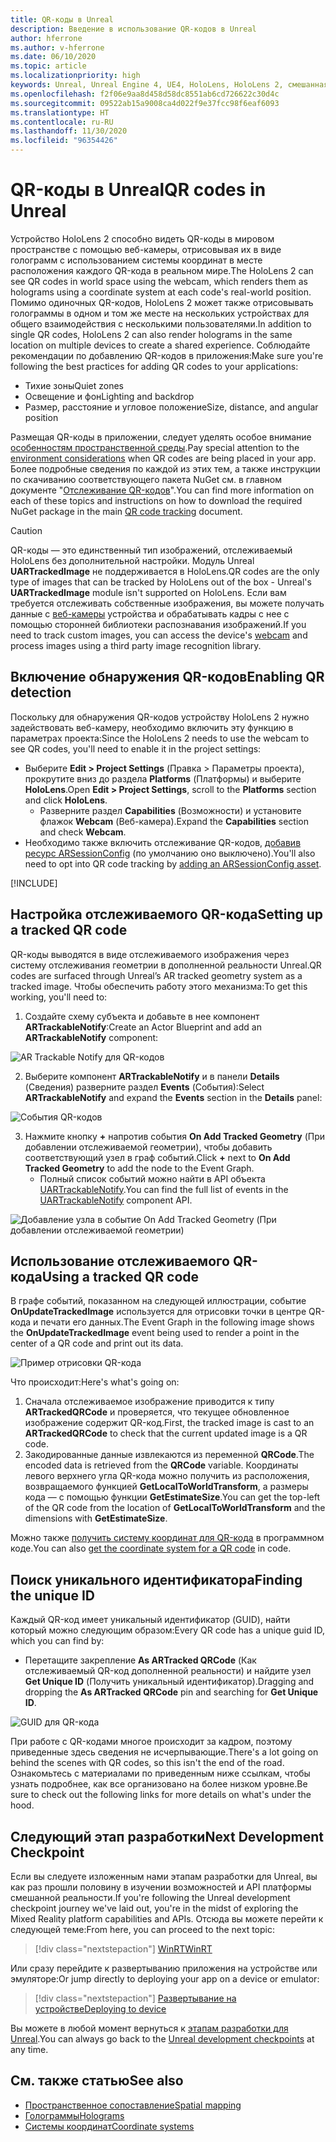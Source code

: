 ```yaml
---
title: QR-коды в Unreal
description: Введение в использование QR-кодов в Unreal
author: hferrone
ms.author: v-hferrone
ms.date: 06/10/2020
ms.topic: article
ms.localizationpriority: high
keywords: Unreal, Unreal Engine 4, UE4, HoloLens, HoloLens 2, смешанная реальность, разработка, функции, документация, руководства, голограммы, QR-коды, гарнитура смешанной реальности, гарнитура Windows Mixed Reality, гарнитура виртуальной реальности
ms.openlocfilehash: f2f06e9aa8d458d58dc8551ab6cd726622c30d4c
ms.sourcegitcommit: 09522ab15a9008ca4d022f9e37fcc98f6eaf6093
ms.translationtype: HT
ms.contentlocale: ru-RU
ms.lasthandoff: 11/30/2020
ms.locfileid: "96354426"
---
```

# <a name="qr-codes-in-unreal"></a><span data-ttu-id="17e2a-104">QR-коды в Unreal</span><span class="sxs-lookup"><span data-stu-id="17e2a-104">QR codes in Unreal</span></span>

<span data-ttu-id="17e2a-105">Устройство HoloLens 2 способно видеть QR-коды в мировом пространстве с помощью веб-камеры, отрисовывая их в виде голограмм с использованием системы координат в месте расположения каждого QR-кода в реальном мире.</span><span class="sxs-lookup"><span data-stu-id="17e2a-105">The HoloLens 2 can see QR codes in world space using the webcam, which renders them as holograms using a coordinate system at each code's real-world position.</span></span>  <span data-ttu-id="17e2a-106">Помимо одиночных QR-кодов, HoloLens 2 может также отрисовывать голограммы в одном и том же месте на нескольких устройствах для общего взаимодействия с несколькими пользователями.</span><span class="sxs-lookup"><span data-stu-id="17e2a-106">In addition to single QR codes, HoloLens 2 can also render holograms in the same location on multiple devices to create a shared experience.</span></span> <span data-ttu-id="17e2a-107">Соблюдайте рекомендации по добавлению QR-кодов в приложения:</span><span class="sxs-lookup"><span data-stu-id="17e2a-107">Make sure you're following the best practices for adding QR codes to your applications:</span></span>

- <span data-ttu-id="17e2a-108">Тихие зоны</span><span class="sxs-lookup"><span data-stu-id="17e2a-108">Quiet zones</span></span>
- <span data-ttu-id="17e2a-109">Освещение и фон</span><span class="sxs-lookup"><span data-stu-id="17e2a-109">Lighting and backdrop</span></span>
- <span data-ttu-id="17e2a-110">Размер, расстояние и угловое положение</span><span class="sxs-lookup"><span data-stu-id="17e2a-110">Size, distance, and angular position</span></span>

<span data-ttu-id="17e2a-111">Размещая QR-коды в приложении, следует уделять особое внимание [особенностям пространственной среды](../../environment-considerations-for-hololens.md).</span><span class="sxs-lookup"><span data-stu-id="17e2a-111">Pay special attention to the [environment considerations](../../environment-considerations-for-hololens.md) when QR codes are being placed in your app.</span></span> <span data-ttu-id="17e2a-112">Более подробные сведения по каждой из этих тем, а также инструкции по скачиванию соответствующего пакета NuGet см. в главном документе "[Отслеживание QR-кодов](../platform-capabilities-and-apis/qr-code-tracking.md)".</span><span class="sxs-lookup"><span data-stu-id="17e2a-112">You can find more information on each of these topics and instructions on how to download the required NuGet package in the main [QR code tracking](../platform-capabilities-and-apis/qr-code-tracking.md) document.</span></span>

> [!CAUTION]
> <span data-ttu-id="17e2a-113">QR-коды — это единственный тип изображений, отслеживаемый HoloLens без дополнительной настройки. Модуль Unreal **UARTrackedImage** не поддерживается в HoloLens.</span><span class="sxs-lookup"><span data-stu-id="17e2a-113">QR codes are the only type of images that can be tracked by HoloLens out of the box - Unreal's **UARTrackedImage** module isn't supported on HoloLens.</span></span> <span data-ttu-id="17e2a-114">Если вам требуется отслеживать собственные изображения, вы можете получать данные с [веб-камеры](unreal-hololens-camera.md) устройства и обрабатывать кадры с нее с помощью сторонней библиотеки распознавания изображений.</span><span class="sxs-lookup"><span data-stu-id="17e2a-114">If you need to track custom images, you can access the device's [webcam](unreal-hololens-camera.md) and process images using a third party image recognition library.</span></span> 

## <a name="enabling-qr-detection"></a><span data-ttu-id="17e2a-115">Включение обнаружения QR-кодов</span><span class="sxs-lookup"><span data-stu-id="17e2a-115">Enabling QR detection</span></span>
<span data-ttu-id="17e2a-116">Поскольку для обнаружения QR-кодов устройству HoloLens 2 нужно задействовать веб-камеру, необходимо включить эту функцию в параметрах проекта:</span><span class="sxs-lookup"><span data-stu-id="17e2a-116">Since the HoloLens 2 needs to use the webcam to see QR codes, you'll need to enable it in the project settings:</span></span>
- <span data-ttu-id="17e2a-117">Выберите **Edit > Project Settings** (Правка > Параметры проекта), прокрутите вниз до раздела **Platforms** (Платформы) и выберите **HoloLens**.</span><span class="sxs-lookup"><span data-stu-id="17e2a-117">Open **Edit > Project Settings**, scroll to the **Platforms** section and click **HoloLens**.</span></span>
    + <span data-ttu-id="17e2a-118">Разверните раздел **Capabilities** (Возможности) и установите флажок **Webcam** (Веб-камера).</span><span class="sxs-lookup"><span data-stu-id="17e2a-118">Expand the **Capabilities** section and check **Webcam**.</span></span>  
- <span data-ttu-id="17e2a-119">Необходимо также включить отслеживание QR-кодов, [добавив ресурс ARSessionConfig](https://docs.microsoft.com/windows/mixed-reality/unreal-uxt-ch3#adding-the-session-asset) (по умолчанию оно выключено).</span><span class="sxs-lookup"><span data-stu-id="17e2a-119">You'll also need to opt into QR code tracking by [adding an ARSessionConfig asset](https://docs.microsoft.com/windows/mixed-reality/unreal-uxt-ch3#adding-the-session-asset).</span></span>

[!INCLUDE[](includes/tabs-qr-codes.md)]

## <a name="setting-up-a-tracked-qr-code"></a><span data-ttu-id="17e2a-120">Настройка отслеживаемого QR-кода</span><span class="sxs-lookup"><span data-stu-id="17e2a-120">Setting up a tracked QR code</span></span>

<span data-ttu-id="17e2a-121">QR-коды выводятся в виде отслеживаемого изображения через систему отслеживания геометрии в дополненной реальности Unreal.</span><span class="sxs-lookup"><span data-stu-id="17e2a-121">QR codes are surfaced through Unreal’s AR tracked geometry system as a tracked image.</span></span> <span data-ttu-id="17e2a-122">Чтобы обеспечить работу этого механизма:</span><span class="sxs-lookup"><span data-stu-id="17e2a-122">To get this working, you'll need to:</span></span>
1. <span data-ttu-id="17e2a-123">Создайте схему субъекта и добавьте в нее компонент **ARTrackableNotify**:</span><span class="sxs-lookup"><span data-stu-id="17e2a-123">Create an Actor Blueprint and add an **ARTrackableNotify** component:</span></span>

![AR Trackable Notify для QR-кодов](images/unreal-spatialmapping-artrackablenotify.PNG)

2. <span data-ttu-id="17e2a-125">Выберите компонент **ARTrackableNotify** и в панели **Details** (Сведения) разверните раздел **Events** (События):</span><span class="sxs-lookup"><span data-stu-id="17e2a-125">Select **ARTrackableNotify** and expand the **Events** section in the **Details** panel:</span></span>

![События QR-кодов](images/unreal-spatialmapping-events.PNG)

3. <span data-ttu-id="17e2a-127">Нажмите кнопку **+** напротив события **On Add Tracked Geometry** (При добавлении отслеживаемой геометрии), чтобы добавить соответствующий узел в граф событий.</span><span class="sxs-lookup"><span data-stu-id="17e2a-127">Click **+** next to **On Add Tracked Geometry** to add the node to the Event Graph.</span></span>
    - <span data-ttu-id="17e2a-128">Полный список событий можно найти в API объекта [UARTrackableNotify](https://docs.unrealengine.com/API/Runtime/AugmentedReality/UARTrackableNotifyComponent/index.html).</span><span class="sxs-lookup"><span data-stu-id="17e2a-128">You can find the full list of events in the [UARTrackableNotify](https://docs.unrealengine.com/API/Runtime/AugmentedReality/UARTrackableNotifyComponent/index.html) component API.</span></span>

![Добавление узла в событие On Add Tracked Geometry (При добавлении отслеживаемой геометрии)](images/unreal-qr-codes-tracked-geometry.png)

## <a name="using-a-tracked-qr-code"></a><span data-ttu-id="17e2a-130">Использование отслеживаемого QR-кода</span><span class="sxs-lookup"><span data-stu-id="17e2a-130">Using a tracked QR code</span></span>
<span data-ttu-id="17e2a-131">В графе событий, показанном на следующей иллюстрации, событие **OnUpdateTrackedImage** используется для отрисовки точки в центре QR-кода и печати его данных.</span><span class="sxs-lookup"><span data-stu-id="17e2a-131">The Event Graph in the following image shows the **OnUpdateTrackedImage** event being used to render a point in the center of a QR code and print out its data.</span></span>

![Пример отрисовки QR-кода](images/unreal-qr-render.PNG)

<span data-ttu-id="17e2a-133">Что происходит:</span><span class="sxs-lookup"><span data-stu-id="17e2a-133">Here's what's going on:</span></span>
1. <span data-ttu-id="17e2a-134">Сначала отслеживаемое изображение приводится к типу **ARTrackedQRCode** и проверяется, что текущее обновленное изображение содержит QR-код.</span><span class="sxs-lookup"><span data-stu-id="17e2a-134">First, the tracked image is cast to an **ARTrackedQRCode** to check that the current updated image is a QR code.</span></span>  
2. <span data-ttu-id="17e2a-135">Закодированные данные извлекаются из переменной **QRCode**.</span><span class="sxs-lookup"><span data-stu-id="17e2a-135">The encoded data is retrieved from the **QRCode** variable.</span></span> <span data-ttu-id="17e2a-136">Координаты левого верхнего угла QR-кода можно получить из расположения, возвращаемого функцией **GetLocalToWorldTransform**, а размеры кода — с помощью функции **GetEstimateSize**.</span><span class="sxs-lookup"><span data-stu-id="17e2a-136">You can get the top-left of the QR code from the location of **GetLocalToWorldTransform** and the dimensions with **GetEstimateSize**.</span></span>

<span data-ttu-id="17e2a-137">Можно также [получить систему координат для QR-кода](https://docs.microsoft.com/windows/mixed-reality/qr-code-tracking#getting-the-coordinate-system-for-a-qr-code) в программном коде.</span><span class="sxs-lookup"><span data-stu-id="17e2a-137">You can also [get the coordinate system for a QR code](https://docs.microsoft.com/windows/mixed-reality/qr-code-tracking#getting-the-coordinate-system-for-a-qr-code) in code.</span></span>

## <a name="finding-the-unique-id"></a><span data-ttu-id="17e2a-138">Поиск уникального идентификатора</span><span class="sxs-lookup"><span data-stu-id="17e2a-138">Finding the unique ID</span></span>
<span data-ttu-id="17e2a-139">Каждый QR-код имеет уникальный идентификатор (GUID), найти который можно следующим образом:</span><span class="sxs-lookup"><span data-stu-id="17e2a-139">Every QR code has a unique guid ID, which you can find by:</span></span>
- <span data-ttu-id="17e2a-140">Перетащите закрепление **As ARTracked QRCode** (Как отслеживаемый QR-код дополненной реальности) и найдите узел **Get Unique ID** (Получить уникальный идентификатор).</span><span class="sxs-lookup"><span data-stu-id="17e2a-140">Dragging and dropping the **As ARTracked QRCode**  pin and searching for **Get Unique ID**.</span></span>

![GUID для QR-кода](images/unreal-qr-guid.PNG)

<span data-ttu-id="17e2a-142">При работе с QR-кодами многое происходит за кадром, поэтому приведенные здесь сведения не исчерпывающие.</span><span class="sxs-lookup"><span data-stu-id="17e2a-142">There's a lot going on behind the scenes with QR codes, so this isn't the end of the road.</span></span> <span data-ttu-id="17e2a-143">Ознакомьтесь с материалами по приведенным ниже ссылкам, чтобы узнать подробнее, как все организовано на более низком уровне.</span><span class="sxs-lookup"><span data-stu-id="17e2a-143">Be sure to check out the following links for more details on what's under the hood.</span></span>

## <a name="next-development-checkpoint"></a><span data-ttu-id="17e2a-144">Следующий этап разработки</span><span class="sxs-lookup"><span data-stu-id="17e2a-144">Next Development Checkpoint</span></span>

<span data-ttu-id="17e2a-145">Если вы следуете изложенным нами этапам разработки для Unreal, вы как раз прошли половину в изучении возможностей и API платформы смешанной реальности.</span><span class="sxs-lookup"><span data-stu-id="17e2a-145">If you're following the Unreal development checkpoint journey we've laid out, you're in the midst of exploring the Mixed Reality platform capabilities and APIs.</span></span> <span data-ttu-id="17e2a-146">Отсюда вы можете перейти к следующей теме:</span><span class="sxs-lookup"><span data-stu-id="17e2a-146">From here, you can proceed to the next topic:</span></span>

> [!div class="nextstepaction"]
> [<span data-ttu-id="17e2a-147">WinRT</span><span class="sxs-lookup"><span data-stu-id="17e2a-147">WinRT</span></span>](unreal-winRT.md)

<span data-ttu-id="17e2a-148">Или сразу перейдите к развертыванию приложения на устройстве или эмуляторе:</span><span class="sxs-lookup"><span data-stu-id="17e2a-148">Or jump directly to deploying your app on a device or emulator:</span></span>

> [!div class="nextstepaction"]
> [<span data-ttu-id="17e2a-149">Развертывание на устройстве</span><span class="sxs-lookup"><span data-stu-id="17e2a-149">Deploying to device</span></span>](unreal-deploying.md)

<span data-ttu-id="17e2a-150">Вы можете в любой момент вернуться к [этапам разработки для Unreal](unreal-development-overview.md#3-platform-capabilities-and-apis).</span><span class="sxs-lookup"><span data-stu-id="17e2a-150">You can always go back to the [Unreal development checkpoints](unreal-development-overview.md#3-platform-capabilities-and-apis) at any time.</span></span>

## <a name="see-also"></a><span data-ttu-id="17e2a-151">См. также статью</span><span class="sxs-lookup"><span data-stu-id="17e2a-151">See also</span></span>
* [<span data-ttu-id="17e2a-152">Пространственное сопоставление</span><span class="sxs-lookup"><span data-stu-id="17e2a-152">Spatial mapping</span></span>](../../design/spatial-mapping.md)
* [<span data-ttu-id="17e2a-153">Голограммы</span><span class="sxs-lookup"><span data-stu-id="17e2a-153">Holograms</span></span>](../../discover/hologram.md)
* [<span data-ttu-id="17e2a-154">Системы координат</span><span class="sxs-lookup"><span data-stu-id="17e2a-154">Coordinate systems</span></span>](../../design/coordinate-systems.md)
